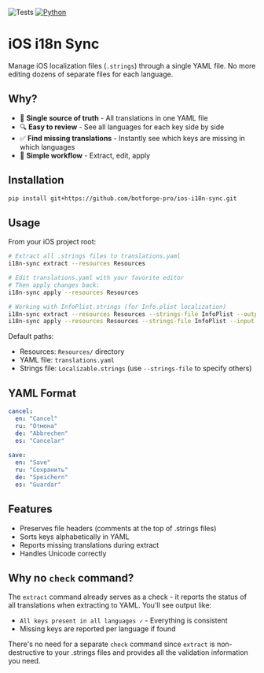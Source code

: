 ![Tests](https://github.com/botforge-pro/ios-i18n-sync/workflows/Tests/badge.svg)
[![Python](https://img.shields.io/badge/python-3.8%2B-blue.svg)](https://www.python.org)

# iOS i18n Sync

Manage iOS localization files (`.strings`) through a single YAML file. No more editing dozens of separate files for each language.

## Why?

- 📝 **Single source of truth** - All translations in one YAML file
- 🔍 **Easy to review** - See all languages for each key side by side
- ✅ **Find missing translations** - Instantly see which keys are missing in which languages
- 🚀 **Simple workflow** - Extract, edit, apply

## Installation

```bash
pip install git+https://github.com/botforge-pro/ios-i18n-sync.git
```

## Usage

From your iOS project root:

```bash
# Extract all .strings files to translations.yaml
i18n-sync extract --resources Resources

# Edit translations.yaml with your favorite editor
# Then apply changes back:
i18n-sync apply --resources Resources

# Working with InfoPlist.strings (for Info.plist localization)
i18n-sync extract --resources Resources --strings-file InfoPlist --output infoplist-translations.yaml
i18n-sync apply --resources Resources --strings-file InfoPlist --input infoplist-translations.yaml
```

Default paths:
- Resources: `Resources/` directory
- YAML file: `translations.yaml`
- Strings file: `Localizable.strings` (use `--strings-file` to specify others)

## YAML Format

```yaml
cancel:
  en: "Cancel"
  ru: "Отмена"
  de: "Abbrechen"
  es: "Cancelar"
  
save:
  en: "Save"
  ru: "Сохранить"
  de: "Speichern"
  es: "Guardar"
```

## Features

- Preserves file headers (comments at the top of .strings files)
- Sorts keys alphabetically in YAML
- Reports missing translations during extract
- Handles Unicode correctly

## Why no `check` command?

The `extract` command already serves as a check - it reports the status of all translations when extracting to YAML. You'll see output like:
- `All keys present in all languages ✓` - Everything is consistent
- Missing keys are reported per language if found

There's no need for a separate `check` command since `extract` is non-destructive to your .strings files and provides all the validation information you need.